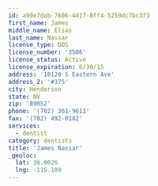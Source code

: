 ```yaml
---
id: a99e7dab-7606-4417-8ff4-5259dc7bc373
first_name: James
middle_name: Elias
last_name: Nassar
license_type: DDS
license_number: '3506'
license_status: Active
license_expiration: 6/30/15
address: '10120 S Eastern Ave'
address_2: '#375'
city: Henderson
state: NV
zip: '89052'
phone: '(702) 361-9611'
fax: '(702) 492-0182'
services:
  - dentist
category: dentists
title: 'James Nassar'
_geoloc:
  lat: 36.0026
  lng: -115.109
---
```

